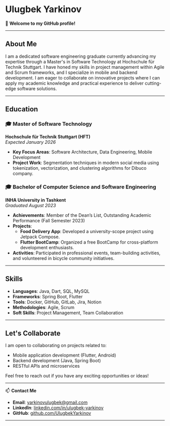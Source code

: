 # Ulugbek Yarkinov

👋 **Welcome to my GitHub profile!**

---

## About Me

I am a dedicated software engineering graduate currently advancing my expertise through a Master's in Software Technology at Hochschule für Technik Stuttgart. I have honed my skills in project management within Agile and Scrum frameworks, and I specialize in mobile and backend development. I am eager to collaborate on innovative projects where I can apply my academic knowledge and practical experience to deliver cutting-edge software solutions.

---

## Education

### 🎓 Master of Software Technology  
**Hochschule für Technik Stuttgart (HFT)**  
*Expected January 2026*  
- **Key Focus Areas**: Software Architecture, Data Engineering, Mobile Development  
- **Project Work**: Segmentation techniques in modern social media using tokenization, vectorization, and clustering algorithms for Dibuco company.

### 🎓 Bachelor of Computer Science and Software Engineering  
**INHA University in Tashkent**  
*Graduated August 2023*  
- **Achievements**: Member of the Dean’s List, Outstanding Academic Performance (Fall Semester 2023)  
- **Projects**:  
  - **Food Delivery App**: Developed a university-scope project using Jetpack Compose.  
  - **Flutter BootCamp**: Organized a free BootCamp for cross-platform development enthusiasts.  
- **Activities**: Participated in professional events, team-building activities, and volunteered in bicycle community initiatives.

---

## Skills

- **Languages**: Java, Dart, SQL, MySQL  
- **Frameworks**: Spring Boot, Flutter  
- **Tools**: Docker, GitHub, GitLab, Jira, Notion  
- **Methodologies**: Agile, Scrum  
- **Soft Skills**: Project Management, Team Collaboration

---

## Let's Collaborate

I am open to collaborating on projects related to:
- Mobile application development (Flutter, Android)
- Backend development (Java, Spring Boot)
- RESTful APIs and microservices

Feel free to reach out if you have any exciting opportunities or ideas!

---

📫 **Contact Me**  
- **Email**: [yarkinovulugbek@gmail.com](mailto:yarkinovulugbek@gmail.com)  
- **LinkedIn**: [linkedin.com/in/ulugbek-yarkinov](https://www.linkedin.com/in/ulugbek-yarkinov)  
- **GitHub**: [github.com/UlugbekYarkinov](https://www.github.com/UlugbekYarkinov)

---

<!---
UlugbekYarkinov/UlugbekYarkinov is a ✨ special ✨ repository because its `README.md` (this file) appears on your GitHub profile.
You can click the Preview link to take a look at your changes.
--->
